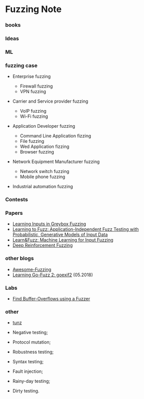 # Fuzzing Note


### books


### Ideas


### ML


### fuzzing case

* Enterprise fuzzing

    * Firewall fuzzing
    * VPN fuzzing
    
* Carrier and Service provider fuzzing

    * VoIP fuzzing
    * Wi-Fi fuzzing
    
* Application Developer fuzzing

    * Command Line Application fizzing
    * File fuzzing
    * Wed Application fizzing
    * Browser fuzzing

* Network Equipment Manufacturer fuzzing

    * Network switch fuzzing
    * Mobile phone fuzzing
    
* Industrial automation fuzzing
    
    
### Contests

### Papers

* [Learning Inputs in Greybox Fuzzing](https://mariachris.github.io/Pubs/CORR-2018-INPUTS.pdf)
* [Learning to Fuzz: Application-Independent Fuzz Testing with Probabilistic, Generative Models of Input Data](http://mp.binaervarianz.de/TreeFuzz_TR_Nov2016.pdf)
* [Learn&Fuzz: Machine Learning for Input Fuzzing](https://www.microsoft.com/en-us/research/wp-content/uploads/2017/01/main-public.pdf)
* [Deep Reinforcement Fuzzing](https://arxiv.org/pdf/1801.04589.pdf)


### other blogs

* [Awesome-Fuzzing](https://github.com/secfigo/Awesome-Fuzzing)
* [Learning Go-Fuzz 2: goexif2](https://parsiya.net/blog/2018-05-05-learning-go-fuzz-2-goexif2/) (05.2018)


### Labs

* [Find Buffer-Overflows using a Fuzzer](https://www.hacking-lab.com/cases/5136-fuzzing-challenge/index.html)


### other

* [tunz](https://tunz.kr/)


* Negative testing;
* Protocol mutation;
* Robustness testing;
* Syntax testing;
* Fault injection;
* Rainy-day testing;
* Dirty testing.
